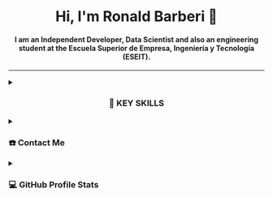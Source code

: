 <div align="center">
<h1 align="center">Hi, I'm Ronald Barberi 👋</h1>
<h4 align="center">I am an Independent Developer, Data Scientist and also an engineering student at the Escuela Superior de Empresa, Ingeniería y Tecnología (ESEIT). </h4>
</div>

-----
<details>
  <summary><h3 align="center">🧠 KEY SKILLS</h3></summary>
  <div>
    <h5 align="left">- R</h5>
    <h5 align="left">- Python</h5>
    <h5 align="left">- SQL</h5>
    <h5 align="left">- Erlang-C</h5>
    <h5 align="left">- Office</h5>
    <h5 align="left">- Power BI</h5>
  </div>
</details>


<details>
  <summary><h3 aling="center">☎️ Contact Me</h3></summary>
<div>
  <samp>
    <h2 align="center">You can reach me by:</h2>
    <p align="center">
      <br/>
      <a href="https://www.linkedin.com/in/ronald-eduardo-barberi-ria%C3%B1o-366a9b22b/" target="blank"><img align="center"
         src="https://img.shields.io/badge/linkedin-%231DA1F2.svg?style=for-the-badge&logo=linkedin&logoColor=white"
         alt="linkedin" height="30"/></a>
      <a href="mailto:tethor60@gmail.com" target="blank"><img align="center"
         src="https://img.shields.io/badge/gmail-EA4335.svg?style=for-the-badge&logo=gmail&logoColor=white"
         alt="gmail" height="30"/></a>
    </p>
    <p align="center">
      <a href="https://wa.me/+573204987683" target="blank"><img align="center"
         src="https://img.shields.io/badge/whatsapp-4B7F1.svg?style=for-the-badge&logo=whatsapp&logoColor=white"
         alt="whatsapp" height="30"/></a>
      <br>
    </p>
  </samp>
</div>
</details>

<details> 
  <summary><h3 aling="center">💻 GitHub Profile Stats</h3></summary>
  <div>
  <samp>
    <h2 align="center"> Github stats </h2>
      <br/>
    <details open>
      <summary><h3>Languages</h3></summary>
      <p align="center">
        <a href="https://github.com/ronaldbarberi/">
          <img src="https://github-readme-stats.vercel.app/api/top-langs/?username=ronaldbarberi&langs_count=6&theme=gruvbox&layout=compact&hide_border=true"
          alt="ronaldbarberi :: overall Top Langs" /></a>
      </p>
      <p align="center">
        <a href="https://github.com/ronaldbarberi/">
          <img width="45%" src="https://github-profile-summary-cards.vercel.app/api/cards/repos-per-language?username=ronaldbarberi&theme=gruvbox&layout=compact&hide_border=true"
          alt="ronaldbarberi :: Top Langs by repo" />
          <img width="45%" src="https://github-profile-summary-cards.vercel.app/api/cards/most-commit-language?username=ronaldbarberi&theme=gruvbox&layout=compact&hide_border=true"
          alt="ronaldbarberi :: Top Langs by commit" />
        </a>
      </p>
    </details>
    <details open>
      <summary><h3>Statistics</h3></summary>
      <p align="center">
        <a href="https://github.com/ronaldbarberi/">
          <img width="49.5%" src="https://github-readme-stats.vercel.app/api?username=ronaldbarberi&show_icons=true&theme=gruvbox&hide_border=true" />
          <img width="49.5%" src="https://github-readme-streak-stats.herokuapp.com/?user=ronaldbarberi&theme=gruvbox&hide_border=true" />
        </a>
      </p>
      <br>
    </details>
  </samp>
  </div>    
</details>
